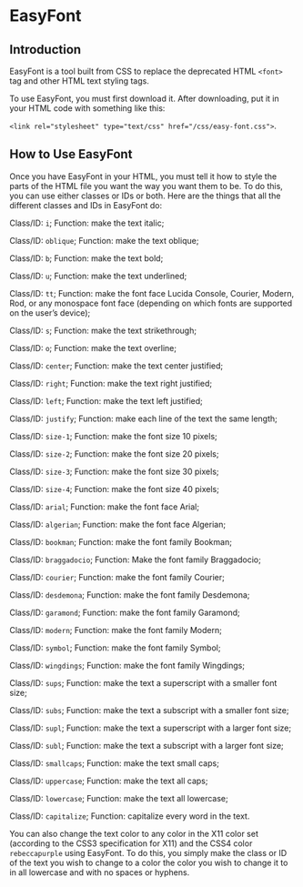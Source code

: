 # EasyFont 

## Introduction

EasyFont is a tool built from CSS to replace the deprecated HTML `<font>` tag and other HTML text styling tags.

To use EasyFont, you must first download it.  After downloading, put it in your HTML code with something like this:

`<link rel="stylesheet" type="text/css" href="/css/easy-font.css">`.

## How to Use EasyFont

Once you have EasyFont in your HTML, you must tell it how to style the parts of the HTML file you want the way you want them to be.  To do this, you can use either classes or IDs or both.  Here are the things that all the different classes and IDs in EasyFont do:

Class/ID: `i`; Function:  make the text italic;

Class/ID:  `oblique`; Function: make the text oblique;

Class/ID: `b`; Function:  make the text bold;

Class/ID:  `u`; Function:  make the text underlined;

Class/ID:  `tt`; Function:  make the font face Lucida Console, Courier, Modern, Rod, or any monospace font face (depending on which fonts are supported on the user’s device);

Class/ID:  `s`; Function:  make the text strikethrough;

Class/ID:  `o`; Function:  make the text overline;

Class/ID:  `center`; Function:  make the text center justified;

Class/ID:  `right`; Function:  make the text right justified;

Class/ID:  `left`; Function:  make the text left justified;

Class/ID:  `justify`; Function: make each line of the text the same length;

Class/ID:  `size-1`; Function:  make the font size 10 pixels;

Class/ID:  `size-2`; Function:  make the font size 20 pixels;

Class/ID:  `size-3`; Function:  make the font size 30 pixels;

Class/ID:  `size-4`; Function:  make the font size 40 pixels;

Class/ID:  `arial`; Function:  make the font face Arial;

Class/ID:  `algerian`; Function:  make the font face Algerian;
 
Class/ID:  `bookman`; Function:  make the font family Bookman;

Class/ID:  `braggadocio`; Function: Make the font family Braggadocio;

Class/ID:  `courier`; Function:  make the font family Courier;

Class/ID:  `desdemona`; Function:  make the font family Desdemona;

Class/ID:  `garamond`; Function:  make the font family Garamond;

Class/ID:  `modern`; Function:  make the font family Modern;

Class/ID:  `symbol`; Function:  make the font family Symbol;

Class/ID:  `wingdings`; Function:  make the font family Wingdings;

Class/ID:  `sups`; Function:  make the text a superscript with a smaller font size;  

Class/ID:  `subs`; Function: make the text a subscript with a smaller font size;

Class/ID:  `supl`; Function:  make the text a superscript with a larger font size;

Class/ID:  `subl`; Function:  make the text a subscript with a larger font size;  

Class/ID:  `smallcaps`; Function:  make the text small caps;

Class/ID:  `uppercase`; Function:  make the text all caps;

Class/ID:  `lowercase`; Function:  make the text all lowercase;

Class/ID:  `capitalize`; Function:  capitalize every word in the text.

You can also change the text color to any color in the X11 color set (according to the CSS3 specification for X11) and the CSS4 color `rebeccapurple` using EasyFont. To do this, you simply make the class or ID of the text you wish to change to a color the color you wish to change it to in all lowercase and with no spaces or hyphens.
